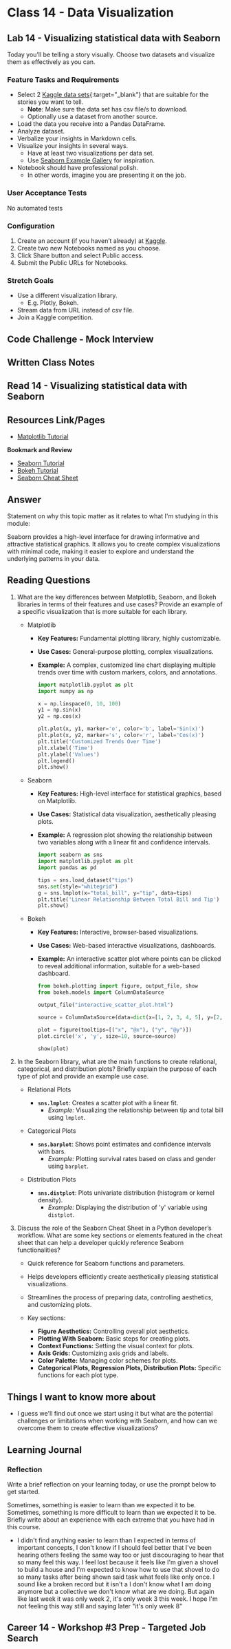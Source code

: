 # Class 14 - Data Visualization

## Lab 14 - Visualizing statistical data with Seaborn

Today you’ll be telling a story visually. Choose two datasets and visualize them as effectively as you can.

### Feature Tasks and Requirements

- Select 2 [Kaggle data sets](https://www.kaggle.com/datasets){:target="\_blank"} that are suitable for the stories you want to tell.
  - **Note**: Make sure the data set has csv file/s to download.
  - Optionally use a dataset from another source.
- Load the data you receive into a Pandas DataFrame.
- Analyze dataset.
- Verbalize your insights in Markdown cells.
- Visualize your insights in several ways.
  - Have at least two visualizations per data set.
  - Use [Seaborn Example Gallery](https://seaborn.pydata.org/examples/index.html) for inspiration.
- Notebook should have professional polish.
  - In other words, imagine you are presenting it on the job.

### User Acceptance Tests

No automated tests

### Configuration

1. Create an account (if you haven’t already) at [Kaggle](https://www.kaggle.com/).
2. Create two new Notebooks named as you choose.
3. Click Share button and select Public access.
4. Submit the Public URLs for Notebooks.

### Stretch Goals

- Use a different visualization library.
  - E.g. Plotly, Bokeh.
- Stream data from URL instead of csv file.
- Join a Kaggle competition.

## Code Challenge - Mock Interview

## Written Class Notes

## Read 14 - Visualizing statistical data with Seaborn

## Resources Link/Pages

- [Matplotlib Tutorial](https://www.labri.fr/perso/nrougier/teaching/matplotlib/)

**Bookmark and Review**

- [Seaborn Tutorial](https://seaborn.pydata.org/tutorial.html)
- [Bokeh Tutorial](https://mybinder.org/v2/gh/bokeh/bokeh-notebooks/master?filepath=tutorial%2F00%20-%20Introduction%20and%20Setup.ipynb)
- [Seaborn Cheat Sheet](https://s3.amazonaws.com/assets.datacamp.com/blog_assets/Python_Seaborn_Cheat_Sheet.pdf)

## Answer

Statement on why this topic matter as it relates to what I'm studying in this module:

Seaborn provides a high-level interface for drawing informative and attractive statistical graphics. It allows you to create complex visualizations with minimal code, making it easier to explore and understand the underlying patterns in your data.

## Reading Questions

1. What are the key differences between Matplotlib, Seaborn, and Bokeh libraries in terms of their features and use cases? Provide an example of a specific visualization that is more suitable for each library.

   - Matplotlib

     - **Key Features:** Fundamental plotting library, highly customizable.
     - **Use Cases:** General-purpose plotting, complex visualizations.
     - **Example:** A complex, customized line chart displaying multiple trends over time with custom markers, colors, and annotations.

       ```python
       import matplotlib.pyplot as plt
       import numpy as np

       x = np.linspace(0, 10, 100)
       y1 = np.sin(x)
       y2 = np.cos(x)

       plt.plot(x, y1, marker='o', color='b', label='Sin(x)')
       plt.plot(x, y2, marker='s', color='r', label='Cos(x)')
       plt.title('Customized Trends Over Time')
       plt.xlabel('Time')
       plt.ylabel('Values')
       plt.legend()
       plt.show()
       ```

   - Seaborn

     - **Key Features:** High-level interface for statistical graphics, based on Matplotlib.
     - **Use Cases:** Statistical data visualization, aesthetically pleasing plots.
     - **Example:** A regression plot showing the relationship between two variables along with a linear fit and confidence intervals.

       ```python
       import seaborn as sns
       import matplotlib.pyplot as plt
       import pandas as pd

       tips = sns.load_dataset("tips")
       sns.set(style="whitegrid")
       g = sns.lmplot(x="total_bill", y="tip", data=tips)
       plt.title('Linear Relationship Between Total Bill and Tip')
       plt.show()
       ```

   - Bokeh

     - **Key Features:** Interactive, browser-based visualizations.
     - **Use Cases:** Web-based interactive visualizations, dashboards.
     - **Example:** An interactive scatter plot where points can be clicked to reveal additional information, suitable for a web-based dashboard.

       ```python
       from bokeh.plotting import figure, output_file, show
       from bokeh.models import ColumnDataSource

       output_file("interactive_scatter_plot.html")

       source = ColumnDataSource(data=dict(x=[1, 2, 3, 4, 5], y=[2, 4, 6, 8, 10]))

       plot = figure(tooltips=[("x", "@x"), ("y", "@y")])
       plot.circle('x', 'y', size=10, source=source)

       show(plot)
       ```

2. In the Seaborn library, what are the main functions to create relational, categorical, and distribution plots? Briefly explain the purpose of each type of plot and provide an example use case.

   - Relational Plots

     - **`sns.lmplot`**: Creates a scatter plot with a linear fit.
       - _Example:_ Visualizing the relationship between tip and total bill using `lmplot`.

   - Categorical Plots

     - **`sns.barplot`**: Shows point estimates and confidence intervals with bars.
       - _Example:_ Plotting survival rates based on class and gender using `barplot`.

   - Distribution Plots
     - **`sns.distplot`**: Plots univariate distribution (histogram or kernel density).
       - _Example:_ Displaying the distribution of 'y' variable using `distplot`.

3. Discuss the role of the Seaborn Cheat Sheet in a Python developer’s workflow. What are some key sections or elements featured in the cheat sheet that can help a developer quickly reference Seaborn functionalities?

   - Quick reference for Seaborn functions and parameters.
   - Helps developers efficiently create aesthetically pleasing statistical visualizations.
   - Streamlines the process of preparing data, controlling aesthetics, and customizing plots.
   - Key sections:

     - **Figure Aesthetics:** Controlling overall plot aesthetics.
     - **Plotting With Seaborn:** Basic steps for creating plots.
     - **Context Functions:** Setting the visual context for plots.
     - **Axis Grids:** Customizing axis grids and labels.
     - **Color Palette:** Managing color schemes for plots.
     - **Categorical Plots, Regression Plots, Distribution Plots:** Specific functions for each plot type.

## Things I want to know more about

- I guess we'll find out once we start using it but what are the potential challenges or limitations when working with Seaborn, and how can we overcome them to create effective visualizations?

## Learning Journal

### Reflection

Write a brief reflection on your learning today, or use the prompt below to get started.

Sometimes, something is easier to learn than we expected it to be. Sometimes, something is more difficult to learn than we expected it to be. Briefly write about an experience with each extreme that you have had in this course.

- I didn't find anything easier to learn than I expected in terms of important concepts, I don't know if I should feel better that I've been hearing others feeling the same way too or just discouraging to hear that so many feel this way. I feel lost because it feels like I'm given a shovel to build a house and I'm expected to know how to use that shovel to do so many tasks after being shown said task what feels like only once. I sound like a broken record but it isn't a I don't know what I am doing anymore but a collective we don't know what are we doing. But again like last week it was only week 2, it's only week 3 this week. I hope I'm not feeling this way still and saying later "it's only week 8"

## Career 14 - Workshop #3 Prep - Targeted Job Search
